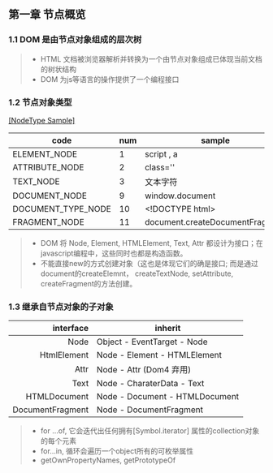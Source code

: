 ## 第一章 节点概览 ###
### 1.1 DOM 是由节点对象组成的层次树 ###
>* HTML 文档被浏览器解析并转换为一个由节点对象组成已体现当前文档的树状结构
>* DOM 为js等语言的操作提供了一个编程接口

### 1.2 节点对象类型 ###  

[\[NodeType Sample\]](code/nodeType.html)

code | num | sample
---------|----------|---------
 ELEMENT_NODE | 1 | script , a
 ATTRIBUTE_NODE | 2 | class=''
 TEXT_NODE | 3 | 文本字符
 DOCUMENT_NODE | 9 | window.document
 DOCUMENT_TYPE_NODE | 10 | \<!DOCTYPE html\>
 FRAGMENT_NODE | 11 | document.createDocumentFragment

>* DOM 将 Node, Element, HTMLElement, Text, Attr 都设计为接口；在javascript编程中，这些同时也都是构造函数。
>* 不能直接new的方式创建对象（这也是体现它们的确是接口; 而是通过 document的createElemnt， createTextNode, setAttribute, createFragment的方法创建。

### 1.3 继承自节点对象的子对象 ###

   interface | inherit 
    ---------:|----------
  Node | Object - EventTarget - Node 
 HtmlElement | Node - Element - HTMLElement 
 Attr | Node - Attr (Dom4 弃用)
 Text | Node - CharaterData - Text
 HTMLDocument | Node - Document - HTMLDocument
 DocumentFragment | Node - DocumentFragment

 >* for ...of, 它会迭代出任何拥有[Symbol.iterator] 属性的collection对象的每个元素
 >* for...in, 循环会遍历一个object所有的可枚举属性
 >* getOwnPropertyNames, getPrototypeOf